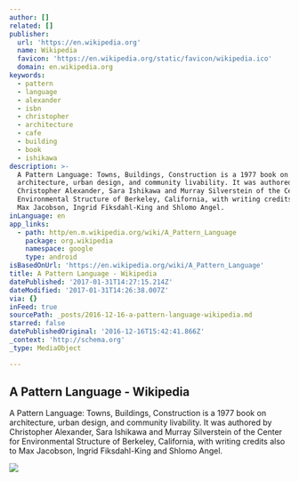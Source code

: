 ```yaml
---
author: []
related: []
publisher:
  url: 'https://en.wikipedia.org'
  name: Wikipedia
  favicon: 'https://en.wikipedia.org/static/favicon/wikipedia.ico'
  domain: en.wikipedia.org
keywords:
  - pattern
  - language
  - alexander
  - isbn
  - christopher
  - architecture
  - cafe
  - building
  - book
  - ishikawa
description: >-
  A Pattern Language: Towns, Buildings, Construction is a 1977 book on
  architecture, urban design, and community livability. It was authored by
  Christopher Alexander, Sara Ishikawa and Murray Silverstein of the Center for
  Environmental Structure of Berkeley, California, with writing credits also to
  Max Jacobson, Ingrid Fiksdahl-King and Shlomo Angel.
inLanguage: en
app_links:
  - path: http/en.m.wikipedia.org/wiki/A_Pattern_Language
    package: org.wikipedia
    namespace: google
    type: android
isBasedOnUrl: 'https://en.wikipedia.org/wiki/A_Pattern_Language'
title: A Pattern Language - Wikipedia
datePublished: '2017-01-31T14:27:15.214Z'
dateModified: '2017-01-31T14:26:38.007Z'
via: {}
inFeed: true
sourcePath: _posts/2016-12-16-a-pattern-language-wikipedia.md
starred: false
datePublishedOriginal: '2016-12-16T15:42:41.866Z'
_context: 'http://schema.org'
_type: MediaObject

---
```

<article style=""><h1>A Pattern Language - Wikipedia</h1><p>A Pattern Language: Towns, Buildings, Construction is a 1977 book on architecture, urban design, and community livability. It was authored by Christopher Alexander, Sara Ishikawa and Murray Silverstein of the Center for Environmental Structure of Berkeley, California, with writing credits also to Max Jacobson, Ingrid Fiksdahl-King and Shlomo Angel.</p><img src="https://upload.wikimedia.org/wikipedia/en/thumb/e/e6/A_Pattern_Language.jpg/220px-A_Pattern_Language.jpg" /></article>
